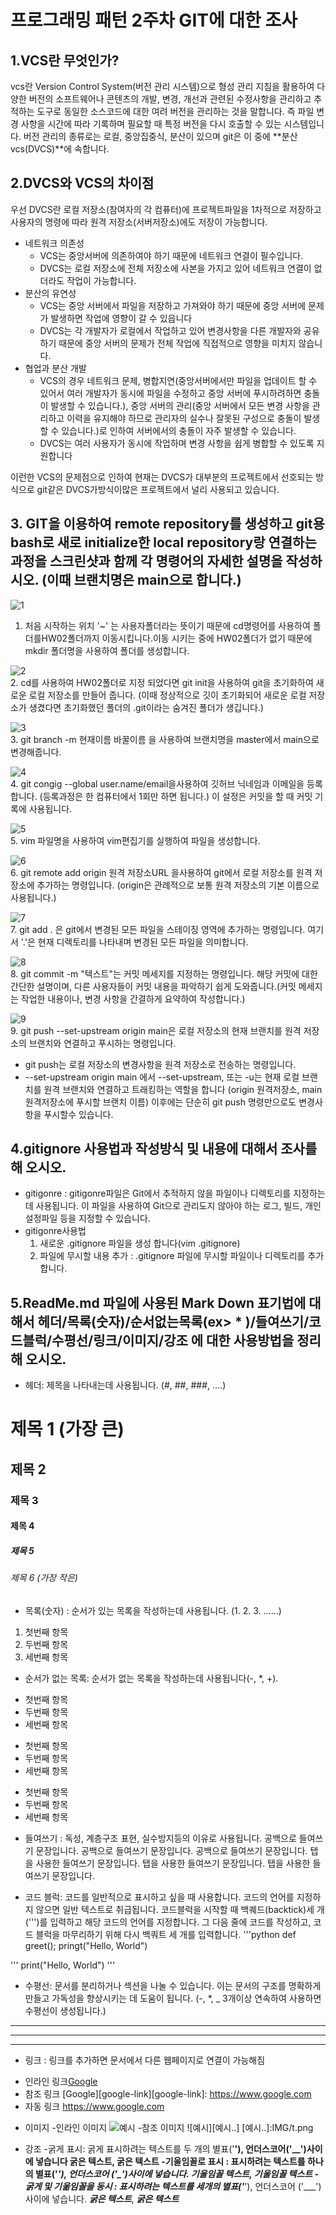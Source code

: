 # 프로그래밍 패턴 2주차 GIT에 대한 조사

## 1.VCS란 무엇인가? 
 vcs란 Version Control System(버전 관리 시스템)으로 형성 관리 지침을 활용하여 다양한 버전의 소프트웨어나 콘텐츠의 개발, 변경, 개선과 관련된 수정사항을 관리하고 추적하는 도구로 동일한 소스코드에 대한 여려 버전을 관리하는 것을 말합니다. 즉 파일 변경 사항을 시간에 따라 기록하며 필요할 때 특정 버전을 다시 호출할 수 있는 시스템입니다. 버전 관리의 종류로는 로컬, 중앙집중식, 분산이 있으며 git은 이 중에 **분산vcs(DVCS)**에 속합니다.

## 2.DVCS와 VCS의 차이점
 우선 DVCS란 로컬 저장소(참여자의 각 컴퓨터)에 프로젝트파일을 1차적으로 저장하고 사용자의 명령에 따라 원격 저장소(서버저장소)에도 저장이 가능합니다. 
 - 네트워크 의존성 
    * VCS는 중앙서버에 의존하여야 하기 때문에 네트워크 연결이 필수입니다.
    * DVCS는 로컬 저장소에 전체 저장소에 사본을 가지고 있어 네트워크 연결이 없더라도 작업이 가능합니다.
 - 분산의 유연성
    * VCS는 중앙 서버에서 파일을 저장하고 가져와야 하기 때문에 중앙 서버에 문제가 발생하면 작업에 영향이 갈 수 있읍니다
    * DVCS는 각 개발자가 로컬에서 작업하고 있어 변경사항을 다른 개발자와 공유하기 때문에 중앙 서버의 문제가 전체 작업에 직접적으로 영향을 미치지 않습니다.
 - 협업과 분산 개발
    * VCS의 경우 네트워크 문제, 병합지연(중앙서버에서만 파일을 업데이트 할 수 있어서 여러 개발자가 동시에 파일을 수정하고 중앙 서버에 푸시하려하면 충돌이 발생할 수 있습니다.), 중앙 서버의 관리(중앙 서버에서 모든 변경 사항을 관리하고 이력을 유지해야 하므로 관리자의 실수나 잘못된 구성으로 충돌이 발생할 수 있습니다.)로 인하여 서버에서의 충돌이 자주 발생할 수 있습니다.
    * DVCS는 여러 사용자가 동시에 작업하며 변경 사항을 쉽게 병합할 수 있도록 지원합니다

이런한 VCS의 문제점으로 인하여 현재는 DVCS가 대부분의 프로젝트에서 선호되는 방식으로 git같은 DVCS가방식이많은 프로젝트에서 널리 사용되고 있습니다.

## 3. GIT을 이용하여 remote repository를 생성하고 git용 bash로 새로 initialize한 local repository랑 연결하는 과정을 스크린샷과 함께 각 명령어의 자세한 설명을 작성하시오. (이때 브랜치명은 main으로 합니다.)
![1](./IMG/1.png)  
1. 처음 시작하는 위치 '~' 는 사용자폴더라는 뜻이기 때문에 cd명령어를 사용하여 폴더를HW02폴더까지 이동시킵니다.이동 시키는 중에 HW02폴더가 없기 때문에 mkdir 폴더명을 사용하여 폴더를 생성합니다.

![2](./IMG/2.png)  
2. cd를 사용하여 HW02폴더로 지정 되었다면 git init을 사용하여 git을 초기화하여 새로운 로컬 저장소를 만들어 줍니다. (이때 정상적으로 깃이 초기화되어 새로운 로컬 저장소가 생겼다면 초기화했던 폴더의 .git이라는 숨겨진 폴더가 생깁니다.)

![3](./IMG/3.png)  
3. git branch -m 현재이름 바꿀이름 을 사용하여 브랜치명을 master에서 main으로 변경해줍니다.

![4](./IMG/4.png)  
4. git congig --global user.name/email을사용하여 깃허브 닉네임과 이메일을 등록합니다. (등록과정은 한 컴퓨터에서 1회만 하면 됩니다.) 이 설정은 커밋을 할 때 커밋 기록에 사용됩니다.

![5](./IMG/5.png)  
5. vim 파일명을 사용하여 vim편집기를 실행하여 파일을 생성합니다.

![6](./IMG/6.png)  
6. git remote add origin 원격 저장소URL 을사용하여 git에서 로컬 저장소를 원격 저장소에 추가하는 명령입니다. (origin은 관례적으로 보통 원격 저장소의 기본 이름으로 사용됩니다.)

![7](./IMG/7.png)  
7. git add . 은 git에서 변경된 모든 파일을 스테이징 영역에 추가하는 명령입니다. 여기서 '.'은 현재 디렉토리를 나타내며 변경된 모든 파일을 의미합니다.

![8](./IMG/8.png)  
8. git commit -m "텍스트"는 커밋 메세지를 지정하는 명령입니다. 해당 커밋에 대한 간단한 설명이며, 다른 사용자들이 커밋 내용을 파악하기 쉽게 도와줍니다.(커밋 메세지는 작업한 내용이나, 변경 사항을 간결하게 요약하여 작성합니다.)

![9](./IMG/9.png)  
9. git push --set-upstream origin main은 로컬 저장소의 현재 브랜치를 원격 저장소의 브랜치와 연결하고 푸시하는 명령입니다. 
 * git push는 로컬 저장소의 변경사항을 원격 저장소로 전송하는 명령입니다.
 * --set-upstream origin main 에서 --set-upstream, 또는 -u는 현재 로컬 브랜치를 원격 브랜치와 연결하고 트래킹하는 역할을 합니다 (origin 원격저장소, main 원격저장소에 푸시할 브랜치 이름) 
이후에는 단순히 git push 명령만으로도 변경사항을 푸시할수 있습니다.

## 4.gitignore 사용법과 작성방식 및 내용에 대해서 조사를 해 오시오.
 * gitigonre : gitigonre파일은 Git에서 추적하지 않을 파일이나 디렉토리를 지정하는 데 사용됩니다. 이 파일을 사용하여 Git으로 관리도지 않아야 하는 로그, 빌드, 개인설정파일 등을 지정할 수 있습니다.
 * gitigonre사용법
    1. 새로운 .gitignore 파일을 생성 합니다(vim .gitignore)
    2. 파일에 무시할 내용 추가 : .gitignore 파일에 무시할 파일이나 디렉토리를 추가합니다. 

## 5.ReadMe.md 파일에 사용된 Mark Down 표기법에 대해서 헤더/목록(숫자)/순서없는목록(ex> * )/들여쓰기/코드블럭/수평선/링크/이미지/강조 에 대한 사용방법을  정리해 오시오.

* 헤더: 제목을 나타내는데 사용됩니다. (#, ##, ###, ....)
# 제목 1 (가장 큰)
## 제목 2 
### 제목 3 
#### 제목 4
##### 제목 5
###### 제목 6 (가장 작은)

* 목록(숫자) : 순서가 있는 목록을 작성하는데 사용됩니다. (1. 2. 3. ......)
1. 첫번째 항목
2. 두번째 항목
3. 세번째 항목

* 순서가 없는 목록: 순서가 없는 목록을 작성하는데 사용됩니다(-, *, +).
- 첫번째 항목
- 두번째 항목
- 세번째 항목
* 첫번째 항목
* 두번째 항목
* 세번째 항목
+ 첫번째 항목
+ 두번째 항목
+ 세번째 항목

* 들여쓰기 : 독성, 계층구조 표현, 실수방지등의 이유로 사용됩니다.
공백으로 들여쓰기 문장입니다.
 공백으로 들여쓰기 문장입니다.
  공백으로 들여쓰기 문장입니다.
탭을 사용한 들여쓰기 문장입니다.
    탭을 사용한 들여쓰기 문장입니다.
        탭을 사용한 들여쓰기 문장입니다.

* 코드 블럭: 코드를 일반적으로 표시하고 싶을 때 사용합니다. 코드의 언어를 지정하지 않으면 일반 텍스트로 취급됩니다. 코드블럭을 시작할 때 백퀘드(backtick)세 개(''')를 입력하고 해당 코드의 언어를 지정합니다. 그 다음 줄에 코드를 작성하고, 코드 블럭을 마무리하기 위해 다시 백쿼트 세 개를 입력합니다.
'''python
def greet();
    pringt("Hello, World")

'''
print("Hello, World")
'''
* 수평선: 문서를 분리하거나 섹션을 나눌 수 있습니다. 이는 문서의 구조를 명확하게 만들고 가독성을 향상시키는 데 도움이 됩니다. (-, *, _ 3개이상 연속하여 사용하면 수평선이 생성됩니다.)
---
***
___

* 링크 : 링크를 추가하면 문서에서 다른 웹페이지로 연결이 가능해짐
- 인라인 링크[Google](https://www.google.com)
- 참조 링크 [Google][google-link][google-link]: https://www.google.com
- 자동 링크 https://www.google.com

* 이미지 
-인라인 이미지 ![예시](IMG/t.png)
-참조 이미지 ![예시][예시..] [예시..]:IMG/t.png

* 강조 
-굵게 표시: 굵게 표시하려는 텍스트를 두 개의 별표('**'), 언더스코어('__')사이에 넣습니다
**굵은 텍스트**, __굵은 텍스트__
-기울임꼴로 표시 : 표시하려는 텍스트를 하나의 별표('*'), 언더스코어 ('_')사이에 넣습니다.
*기울임꼴 텍스트*, _기울임꼴 텍스트_
-굵게 및 기욺임꼴을 동시 :  표시하려는  텍스트를 세개의 별표('***'), 언더스코어 ('___')사이에 넣습니다.
***굵은 텍스트***, ___굵은 텍스트___

